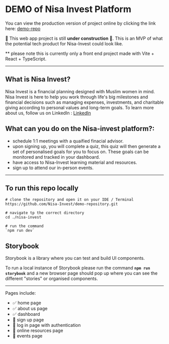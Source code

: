 # DEMO of Nisa Invest Platform

You can view the production version of project online by clicking the link here: [demo-repo](https://demo-repository-qjhich7uy-nisa-invest.vercel.app/)

🚧 This web app project is still **under construction** 🚧. This is an MVP of what the potential tech product for Nisa-Invest could look like.

** please note this is currently only a front end project made with Vite + React + TypeScript. 


---
## What is Nisa Invest?
Nisa Invest is a financial planning designed with Muslim women in mind. Nisa Invest is here to help you work through life's big milestones and financial decisions such as managing expenses, investments, and charitable giving according to personal values and long-term goals. To learn more about us, follow us on LinkedIn : [LinkedIn](https://www.linkedin.com/company/nisainvest/posts/?feedView=all)

 
## What can you do on the Nisa-invest platform?: 
- schedule 1:1 meetings with a quaified finacial advisor.
- upon signing up, you will complete a quiz, this quiz will then generate a set of personalised goals for you to focus on. These goals can be monitored and tracked in your dashboard.
- have access to Nisa-Invest learning material and resources.
- sign up to attend our in-person events. 

---
## To run this repo locally 

 ```
# clone the repository and open it on your IDE / Terminal
 https://github.com/Nisa-Invest/demo-repository.git

# navigate tp the correct directory
 cd ./nisa-invest

# run the command
 `npm run dev`

 ```
## Storybook
Storybook is a library where you can test and build UI components. 

To run a local instance of Storybook please run the command **`npm run storybook`** and a new browser page should pop up where you can see the different "stories" or organised components. 

---


Pages include:
- ✅ home page
- ✅ about us page
- ✅ dashboard
- 🚧 sign up page 
- 🚧 log in page with authentication
- 🚧 online resources page
- 🚧 events page
  
